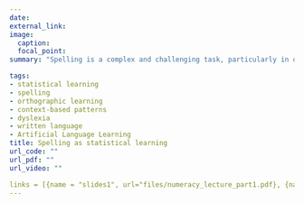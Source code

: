 ```yaml
---
date:
external_link: 
image:
  caption:
  focal_point:
summary: "Spelling is a complex and challenging task, particularly in orthographies where letters and sounds do not have one-to-one correspondence (e.g., in English, vowel sounds can be spelled in as many as five different ways). In line with increasing evidence that memorization and explicit learning skills do not suffice for competent spelling skill to develop, I have been investigating spellers’ frequency-based sensitivity: For example, can beginner spellers pick up on untaught orthographic conventions (e.g. gz and dz are illegal spellings of frequent word-final sound combinations in English; *bagz, *padz) from simple text exposure and what are the computational mechanisms at play? I address these questions using artificial lexicons, i.e., novel words which exemplify spelling patterns akin to those seen in natural orthographies. Using these methods, I have shown that frequency statistics do have an influence on children’s spelling preferences: For example, beginning spellers rapidly learn and generalize over novel orthographic conventions for permissible letter contexts (e.g., d and o cannot occur next to one another) (Samara & Caravolas, 2014) both when these are embedded within rime units (i.e., vowel-plus-final-consonant units) and body units (i.e., initial consonant plus-vowel units) (Samara, Singh, & Wonnacott, 2018). Other ongoing work with collaborators Elizabeth Wonnacott and Daniela Singh compares children’s and adults' ability to learn other useful statistical patterns (e.g., purely visual or graphotactic constraints on double letters); explores the longevity of lab-induced orthographic learning; and compares orthographic learning under explicit and implicit instructions."

tags:
- statistical learning
- spelling
- orthographic learning
- context-based patterns
- dyslexia
- written language
- Artificial Language Learning
title: Spelling as statistical learning
url_code: ""
url_pdf: ""
url_video: ""

links = [{name = "slides1", url="files/numeracy_lecture_part1.pdf}, {name = "slides2", url="files/numeracy_lecture_part1.pdf"}]
---
```



